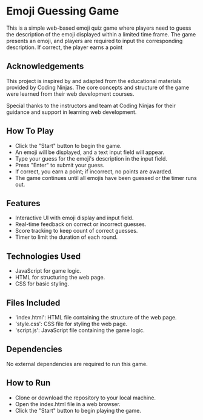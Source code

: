 
# Emoji Guessing Game

This is a simple web-based emoji quiz game where players need to guess the description of the emoji displayed within a limited time frame. The game presents an emoji, and players are required to input the corresponding description. If correct, the player earns a point


## Acknowledgements

This project is inspired by and adapted from the educational materials provided by Coding Ninjas. The core concepts and structure of the game were learned from their web development courses.

Special thanks to the instructors and team at Coding Ninjas for their guidance and support in learning web development.


## How To Play
- Click the "Start" button to begin the game.
- An emoji will be displayed, and a text input field will appear.
- Type your guess for the emoji's description in the input field.
- Press "Enter" to submit your guess.
- If correct, you earn a point; if incorrect, no points are awarded.
- The game continues until all emojis have been guessed or the timer runs out.
## Features
- Interactive UI with emoji display and input field.
- Real-time feedback on correct or incorrect guesses.
- Score tracking to keep count of correct guesses.
- Timer to limit the duration of each round.
## Technologies Used
- JavaScript for game logic.
- HTML for structuring the web page.
- CSS for basic styling.
## Files Included
- 'index.html': HTML file containing the structure of the web page.
- 'style.css': CSS file for styling the web page.
- 'script.js': JavaScript file containing the game logic.
## Dependencies
No external dependencies are required to run this game.
## How to Run
- Clone or download the repository to your local machine.
- Open the index.html file in a web browser.
- Click the "Start" button to begin playing the game.
